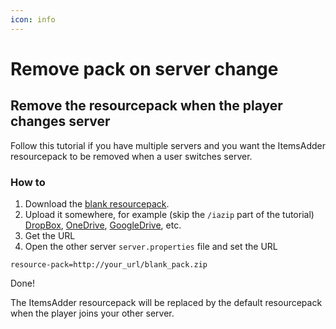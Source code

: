 ```yaml
---
icon: info
---
```


# Remove pack on server change

## Remove the resourcepack when the player changes server

Follow this tutorial if you have multiple servers and you want the ItemsAdder resourcepack to be removed when a user switches server.

### How to

1. Download the [blank resourcepack](http://matteodev.it/spigot/itemsadder/blank_pack.zip).
2. Upload it somewhere, for example (skip the `/iazip` part of the tutorial) [DropBox](../../plugin-usage/resourcepack-hosting/resourcepack-on-dropbox.md), [OneDrive](../../plugin-usage/resourcepack-hosting/onedrive.md), [GoogleDrive](../../plugin-usage/resourcepack-hosting/google-drive.md), etc.
3. Get the URL
4. Open the other server `server.properties` file and set the URL


```properties server.properties lines icon="properties"
resource-pack=http://your_url/blank_pack.zip
```


Done!

The ItemsAdder resourcepack will be replaced by the default resourcepack when the player joins your other server.